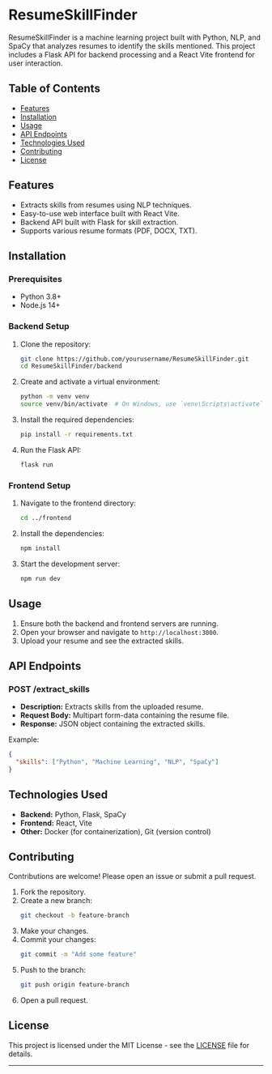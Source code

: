 # ResumeSkillFinder

ResumeSkillFinder is a machine learning project built with Python, NLP, and SpaCy that analyzes resumes to identify the skills mentioned. This project includes a Flask API for backend processing and a React Vite frontend for user interaction.

## Table of Contents
- [Features](#features)
- [Installation](#installation)
- [Usage](#usage)
- [API Endpoints](#api-endpoints)
- [Technologies Used](#technologies-used)
- [Contributing](#contributing)
- [License](#license)

## Features
- Extracts skills from resumes using NLP techniques.
- Easy-to-use web interface built with React Vite.
- Backend API built with Flask for skill extraction.
- Supports various resume formats (PDF, DOCX, TXT).

## Installation

### Prerequisites
- Python 3.8+
- Node.js 14+

### Backend Setup
1. Clone the repository:
    ```bash
    git clone https://github.com/yourusername/ResumeSkillFinder.git
    cd ResumeSkillFinder/backend
    ```

2. Create and activate a virtual environment:
    ```bash
    python -m venv venv
    source venv/bin/activate  # On Windows, use `venv\Scripts\activate`
    ```

3. Install the required dependencies:
    ```bash
    pip install -r requirements.txt
    ```

4. Run the Flask API:
    ```bash
    flask run
    ```

### Frontend Setup
1. Navigate to the frontend directory:
    ```bash
    cd ../frontend
    ```

2. Install the dependencies:
    ```bash
    npm install
    ```

3. Start the development server:
    ```bash
    npm run dev
    ```

## Usage
1. Ensure both the backend and frontend servers are running.
2. Open your browser and navigate to `http://localhost:3000`.
3. Upload your resume and see the extracted skills.

## API Endpoints

### POST /extract_skills
- **Description:** Extracts skills from the uploaded resume.
- **Request Body:** Multipart form-data containing the resume file.
- **Response:** JSON object containing the extracted skills.

Example:
```json
{
  "skills": ["Python", "Machine Learning", "NLP", "SpaCy"]
}
```

## Technologies Used
- **Backend:** Python, Flask, SpaCy
- **Frontend:** React, Vite
- **Other:** Docker (for containerization), Git (version control)

## Contributing
Contributions are welcome! Please open an issue or submit a pull request.

1. Fork the repository.
2. Create a new branch:
    ```bash
    git checkout -b feature-branch
    ```
3. Make your changes.
4. Commit your changes:
    ```bash
    git commit -m "Add some feature"
    ```
5. Push to the branch:
    ```bash
    git push origin feature-branch
    ```
6. Open a pull request.

## License
This project is licensed under the MIT License - see the [LICENSE](LICENSE) file for details.

---
